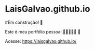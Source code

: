 # LaisGalvao.github.io 

#Em construção!  🚧

Este é meu portfólio pessoal.🖖🏽👩🏾‍💻 🚀

Acesse: https://laisgalvao.github.io/

